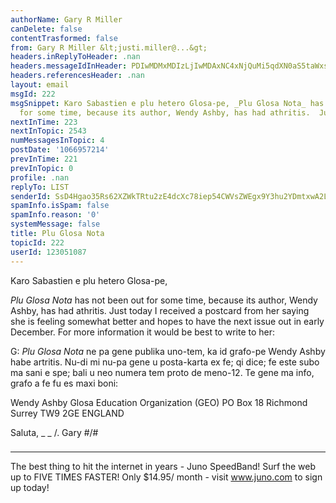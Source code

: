 ```yaml
---
authorName: Gary R Miller
canDelete: false
contentTrasformed: false
from: Gary R Miller &lt;justi.miller@...&gt;
headers.inReplyToHeader: .nan
headers.messageIdInHeader: PDIwMDMxMDIzLjIwMDAxNC4xNjQuMi5qdXN0aS5taWxsZXJAanVuby5jb20+
headers.referencesHeader: .nan
layout: email
msgId: 222
msgSnippet: Karo Sabastien e plu hetero Glosa-pe, _Plu Glosa Nota_ has not been out
  for some time, because its author, Wendy Ashby, has had athritis.  Just today I
nextInTime: 223
nextInTopic: 2543
numMessagesInTopic: 4
postDate: '1066957214'
prevInTime: 221
prevInTopic: 0
profile: .nan
replyTo: LIST
senderId: SsD4Hgao35Rs62XZWkTRtu2zE4dcXc78iep54CWVsZWEgx9Y3hu2YDmtxwA2Lq_Zax4DeWWfaZU53sebGKAfwM7KHBj29epZkUqIzw
spamInfo.isSpam: false
spamInfo.reason: '0'
systemMessage: false
title: Plu Glosa Nota
topicId: 222
userId: 123051087
---
```


Karo Sabastien e plu hetero Glosa-pe,

_Plu Glosa Nota_ has not been out for some time, because its author,
Wendy Ashby, has had athritis.  Just today I received a postcard from her
saying she is feeling somewhat better and hopes to have the next issue
out in early December.  For more information it would be best to write to
her:

G:  _Plu Glosa Nota_ ne pa gene publika uno-tem, ka id grafo-pe Wendy
Ashby habe artritis.  Nu-di mi nu-pa gene u posta-karta ex fe; qi dice;
fe este subo ma sani e spe; bali u neo numera tem proto de meno-12.  Te
gene ma info, grafo a fe fu es maxi boni:

Wendy Ashby
Glosa Education Organization (GEO)
PO Box 18
Richmond
Surrey TW9 2GE
ENGLAND

Saluta,
 _  _
  /.   Gary
#/\#
 ###

________________________________________________________________
The best thing to hit the internet in years - Juno SpeedBand!
Surf the web up to FIVE TIMES FASTER!
Only $14.95/ month - visit www.juno.com to sign up today!

